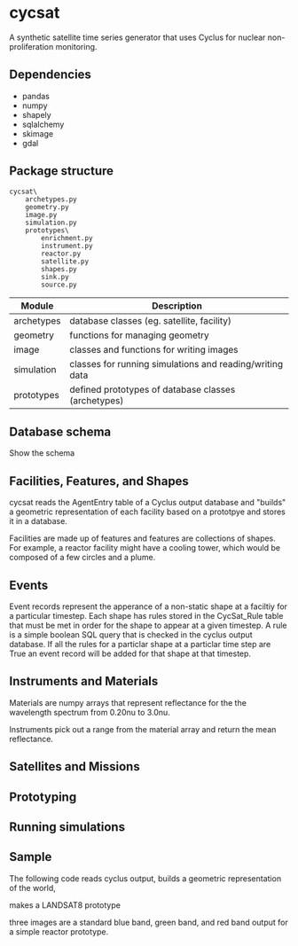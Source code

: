 # cycsat
A synthetic satellite time series generator that uses Cyclus for nuclear non-proliferation monitoring. 

## Dependencies

* pandas
* numpy
* shapely
* sqlalchemy
* skimage
* gdal

## Package structure

```
cycsat\
	archetypes.py
	geometry.py
	image.py
	simulation.py
	prototypes\
		enrichment.py
		instrument.py
		reactor.py
		satellite.py
		shapes.py
		sink.py
		source.py
```

| Module           | Description                                              |
| -----------------| ---------------------------------------------------------|
| archetypes       | database classes (eg. satellite, facility)               |
| geometry         | functions for managing geometry                          |
| image            | classes and functions for writing images                 |
| simulation       | classes for running simulations and reading/writing data |
| prototypes       | defined prototypes of database classes (archetypes)      |

## Database schema
Show the schema

## Facilities, Features, and Shapes
cycsat reads the AgentEntry table of a Cyclus output database and "builds" a geometric
representation of each facility based on a prototpye and stores it in a database.

Facilities are made up of features and features are collections of shapes. For example, a 
reactor facility might have a cooling tower, which would be composed of a few circles and a plume.

## Events
Event records represent the apperance of a non-static shape at a faciltiy for a particular timestep. 
Each shape has rules stored in the CycSat_Rule table that must be met in order for the shape
to appear at a given timestep. A rule is a simple boolean SQL query that is checked in the cyclus
output database. If all the rules for a particlar shape at a particlar time step are True an event
record will be added for that shape at that timestep.

## Instruments and Materials
Materials are numpy arrays that represent reflectance for the the wavelength spectrum 
from 0.20nu to 3.0nu.

Instruments pick out a range from the material array and return the mean reflectance.

## Satellites and Missions 

## Prototyping

## Running simulations

## Sample
The following code reads cyclus output, builds a geometric representation of the world,

makes a LANDSAT8 prototype

three images are a standard blue band, green band, and red band output for a simple
reactor prototype.

```python


```

